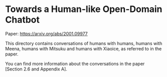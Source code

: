 # Towards a Human-like Open-Domain Chatbot
Paper: https://arxiv.org/abs/2001.09977

This directory contains conversations of humans with humans, humans with Meena,
humans with Mitsuku and humans with Xiaoice, as referred to in the paper.

You can find more information about the conversations in the paper [Section 2.6
and Appendix A].
